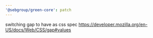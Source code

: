 ```yaml
---
'@sebgroup/green-core': patch
---
```


switching gap to have <row-value> <column-value> as css spec https://developer.mozilla.org/en-US/docs/Web/CSS/gap#values
